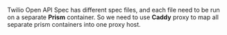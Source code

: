 Twilio Open API Spec has different spec files, and each file need to be run on a separate **Prism** container.
So we need to use **Caddy** proxy to map all separate prism containers into one proxy host.